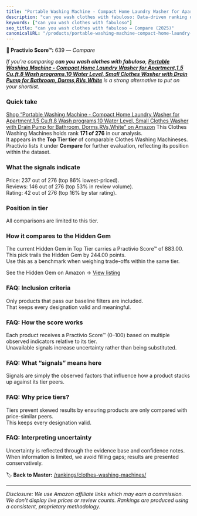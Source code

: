 ```yaml
---
title: "Portable Washing Machine - Compact Home Laundry Washer for Apartment,1.5 Cu.ft,8 Wash programs,10 Water Level, Small Clothes Washer with Drain Pump for Bathroom, Dorms,RVs,White"
description: "can you wash clothes with fabuloso: Data-driven ranking using the Practivio Score™. Positioned by quality, value, demand, findability, momentum."
keywords: ["can you wash clothes with fabuloso"]
seo_title: "can you wash clothes with fabuloso — Compare (2025)"
canonicalURL: "/products/portable-washing-machine-compact-home-laundry-washer-for-apartment15-cuft8-wash-programs10-water-level-small-clothes-washer-with-drain-pump-for-bathroom-dormsrvswhite-B0F4DHXWCB/"
---
```


**🛒 Practivio Score™:** 639 — _Compare_


*If you're comparing **can you wash clothes with fabuloso**, **[Portable Washing Machine - Compact Home Laundry Washer for Apartment,1.5 Cu.ft,8 Wash programs,10 Water Level, Small Clothes Washer with Drain Pump for Bathroom, Dorms,RVs,White](https://www.amazon.com/dp/B0F4DHXWCB?tag=practivio-20)** is a strong alternative to put on your shortlist.*
### Quick take
[Shop “Portable Washing Machine - Compact Home Laundry Washer for Apartment,1.5 Cu.ft,8 Wash programs,10 Water Level, Small Clothes Washer with Drain Pump for Bathroom, Dorms,RVs,White” on Amazon](https://www.amazon.com/dp/B0F4DHXWCB?tag=practivio-20)
This Clothes Washing Machines holds rank **171 of 276** in our analysis.  
It appears in the **Top Tier tier** of comparable Clothes Washing Machineses.  
Practivio lists it under **Compare** for further evaluation, reflecting its position within the dataset.

### What the signals indicate
Price: 237 out of 276 (top 86% lowest-priced).  
Reviews: 146 out of 276 (top 53% in review volume).  
Rating: 42 out of 276 (top 16% by star rating).  

### Position in tier
All comparisons are limited to this tier.

### How it compares to the Hidden Gem
The current Hidden Gem in Top Tier carries a Practivio Score™ of 883.00.  
This pick trails the Hidden Gem by 244.00 points.  
Use this as a benchmark when weighing trade-offs within the same tier.  

See the Hidden Gem on Amazon → [View listing](https://www.amazon.com/dp/B089YSKJY6?tag=practivio-20)

### FAQ: Inclusion criteria
Only products that pass our baseline filters are included.  
That keeps every designation valid and meaningful.

### FAQ: How the score works
Each product receives a Practivio Score™ (0–100) based on multiple observed indicators relative to its tier.  
Unavailable signals increase uncertainty rather than being substituted.

### FAQ: What “signals” means here
Signals are simply the observed factors that influence how a product stacks up against its tier peers.

### FAQ: Why price tiers?
Tiers prevent skewed results by ensuring products are only compared with price-similar peers.  
This keeps every designation valid.

### FAQ: Interpreting uncertainty
Uncertainty is reflected through the evidence base and confidence notes.  
When information is limited, we avoid filling gaps; results are presented conservatively.

<!-- Missing template for Compare/CompareWithinPriceClass -->


🏷️ **Back to Master:** [/rankings/clothes-washing-machines/](/rankings/clothes-washing-machines/)

---
_Disclosure: We use Amazon affiliate links which may earn a commission. We don’t display live prices or review counts. Rankings are produced using a consistent, proprietary methodology._
